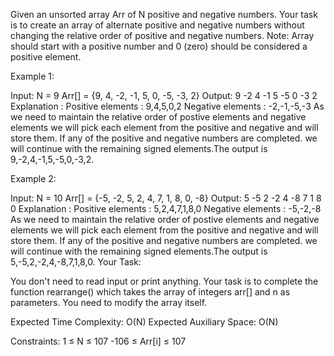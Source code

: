 Given an unsorted array Arr of N positive and negative numbers. Your task is to create an array of alternate positive and negative numbers without changing the relative order of positive and negative numbers.
Note: Array should start with a positive number and 0 (zero) should be considered a positive element.
 

Example 1:

Input: 
N = 9
Arr[] = {9, 4, -2, -1, 5, 0, -5, -3, 2}
Output:
9 -2 4 -1 5 -5 0 -3 2
Explanation : Positive elements : 9,4,5,0,2
Negative elements : -2,-1,-5,-3
As we need to maintain the relative order of
postive elements and negative elements we will pick
each element from the positive and negative and will
store them. If any of the positive and negative numbers
are completed. we will continue with the remaining signed
elements.The output is 9,-2,4,-1,5,-5,0,-3,2.

Example 2:

Input:
N = 10
Arr[] = {-5, -2, 5, 2, 4, 7, 1, 8, 0, -8}
Output:
5 -5 2 -2 4 -8 7 1 8 0
Explanation : Positive elements : 5,2,4,7,1,8,0
Negative elements : -5,-2,-8
As we need to maintain the relative order of
postive elements and negative elements we will pick
each element from the positive and negative and will
store them. If any of the positive and negative numbers
are completed. we will continue with the remaining signed
elements.The output is 5,-5,2,-2,4,-8,7,1,8,0.
Your Task:  

You don't need to read input or print anything. Your task is to complete the function rearrange() which takes the array of integers arr[] and n as parameters. You need to modify the array itself.

Expected Time Complexity: O(N)
Expected Auxiliary Space: O(N)

 

Constraints:
1 ≤ N ≤ 107
-106 ≤ Arr[i] ≤ 107
